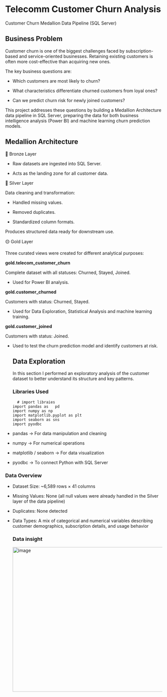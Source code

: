 # Telecomm Customer Churn Analysis
Customer Churn Medallion Data Pipeline (SQL Server)
## Business Problem

Customer churn is one of the biggest challenges faced by subscription-based and service-oriented businesses. Retaining existing customers is often more cost-effective than acquiring new ones.

The key business questions are:

* Which customers are most likely to churn?

* What characteristics differentiate churned customers from loyal ones?

* Can we predict churn risk for newly joined customers?

This project addresses these questions by building a Medallion Architecture data pipeline in SQL Server, preparing the data for both business intelligence analysis (Power BI) and machine learning churn prediction models.


## Medallion Architecture
🔹 Bronze Layer

* Raw datasets are ingested into SQL Server.

* Acts as the landing zone for all customer data.

🔸 Silver Layer

Data cleaning and transformation:

* Handled missing values.

* Removed duplicates.

* Standardized column formats.

Produces structured data ready for downstream use.

🟡 Gold Layer

Three curated views were created for different analytical purposes:

**gold.telecom_customer_churn**

Complete dataset with all statuses: Churned, Stayed, Joined.

* Used for Power BI analysis.

**gold.customer_churned**

Customers with status: Churned, Stayed.

* Used for Data Exploration, Statistical Analysis and machine learning training.

  

**gold.customer_joined**

Customers with status: Joined.

* Used to test the churn prediction model and identify customers at risk.


  ## Data Exploration
  In this section I performed an exploratory analysis of the customer dataset to better understand its structure and key patterns.

  ### Libraries Used
    ```
      # import libraies
    import pandas as   pd
    import numpy as np
    import matplotlib.pyplot as plt
    import seaborn as sns
    import pyodbc
  ```
* pandas → For data manipulation and cleaning

* numpy → For numerical operations

* matplotlib / seaborn → For data visualization

* pyodbc → To connect Python with SQL Server
 ### Data Overview
 * Dataset Size: ~6,589 rows × 41 columns

* Missing Values: None (all null values were already handled in the Silver layer of the data pipeline)

* Duplicates: None detected

* Data Types: A mix of categorical and numerical variables describing customer demographics, subscription details, and usage behavior

  ### Data insight
  <img width="580" height="462" alt="image" src="https://github.com/user-attachments/assets/d581f368-eb72-4621-8038-5e27a7a1a69b" />
  

 
